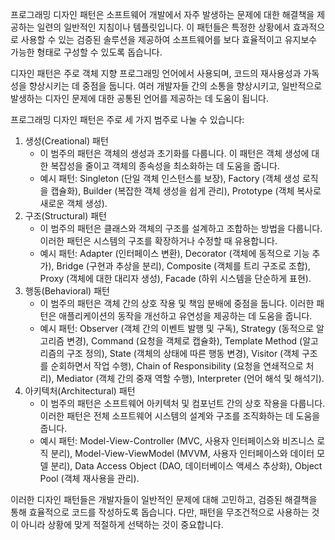 프로그래밍 디자인 패턴은 소프트웨어 개발에서 자주 발생하는 문제에 대한 해결책을 제공하는 일련의 일반적인 지침이나 템플릿입니다. 이 패턴들은 특정한 상황에서 효과적으로 사용할 수 있는 검증된 솔루션을 제공하여 소프트웨어를 보다 효율적이고 유지보수 가능한 형태로 구성할 수 있도록 돕습니다.

디자인 패턴은 주로 객체 지향 프로그래밍 언어에서 사용되며, 코드의 재사용성과 가독성을 향상시키는 데 중점을 둡니다. 여러 개발자들 간의 소통을 향상시키고, 일반적으로 발생하는 디자인 문제에 대한 공통된 언어를 제공하는 데 도움이 됩니다.

프로그래밍 디자인 패턴은 주로 세 가지 범주로 나눌 수 있습니다:

1. 생성(Creational) 패턴
   * 이 범주의 패턴은 객체의 생성과 초기화를 다룹니다. 이 패턴은 객체 생성에 대한 복잡성을 줄이고 객체의 종속성을 최소화하는 데 도움을 줍니다.
   * 예시 패턴: Singleton (단일 객체 인스턴스를 보장), Factory (객체 생성 로직을 캡슐화), Builder (복잡한 객체 생성을 쉽게 관리), Prototype (객체 복사로 새로운 객체 생성).
2. 구조(Structural) 패턴
   * 이 범주의 패턴은 클래스와 객체의 구조를 설계하고 조합하는 방법을 다룹니다. 이러한 패턴은 시스템의 구조를 확장하거나 수정할 때 유용합니다.
   * 예시 패턴: Adapter (인터페이스 변환), Decorator (객체에 동적으로 기능 추가), Bridge (구현과 추상을 분리), Composite (객체를 트리 구조로 조합), Proxy (객체에 대한 대리자 생성), Facade (하위 시스템을 단순하게 표현).
3. 행동(Behavioral) 패턴
   * 이 범주의 패턴은 객체 간의 상호 작용 및 책임 분배에 중점을 둡니다. 이러한 패턴은 애플리케이션의 동작을 개선하고 유연성을 제공하는 데 도움을 줍니다.
   * 예시 패턴: Observer (객체 간의 이벤트 발행 및 구독), Strategy (동적으로 알고리즘 변경), Command (요청을 객체로 캡슐화), Template Method (알고리즘의 구조 정의), State (객체의 상태에 따른 행동 변경), Visitor (객체 구조를 순회하면서 작업 수행), Chain of Responsibility (요청을 연쇄적으로 처리), Mediator (객체 간의 중재 역할 수행), Interpreter (언어 해석 및 해석기).
4. 아키텍처(Architectural) 패턴
   * 이 범주의 패턴은 소프트웨어 아키텍처 및 컴포넌트 간의 상호 작용을 다룹니다. 이러한 패턴은 전체 소프트웨어 시스템의 설계와 구조를 조직화하는 데 도움을 줍니다.
   * 예시 패턴: Model-View-Controller (MVC, 사용자 인터페이스와 비즈니스 로직 분리), Model-View-ViewModel (MVVM, 사용자 인터페이스와 데이터 모델 분리), Data Access Object (DAO, 데이터베이스 액세스 추상화), Object Pool (객체 재사용을 관리).

이러한 디자인 패턴들은 개발자들이 일반적인 문제에 대해 고민하고, 검증된 해결책을 통해 효율적으로 코드를 작성하도록 돕습니다. 다만, 패턴을 무조건적으로 사용하는 것이 아니라 상황에 맞게 적절하게 선택하는 것이 중요합니다.